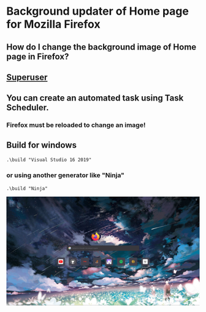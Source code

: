 # Background updater of Home page for Mozilla Firefox

## How do I change the background image of Home page in Firefox?
## [Superuser](https://superuser.com/questions/1495946/how-do-i-change-the-background-image-of-home-page-in-firefox)

## You can create an automated task using Task Scheduler.
### Firefox must be reloaded to change an image!

## Build for windows
    .\build "Visual Studio 16 2019"
### or using another generator like "Ninja"
    .\build "Ninja"

![logo](logo.png)
